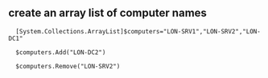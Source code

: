   ## create an array list of computer names
  
      [System.Collections.ArrayList]$computers="LON-SRV1","LON-SRV2","LON-DC1"
  
      $computers.Add("LON-DC2")
  
      $computers.Remove("LON-SRV2")
